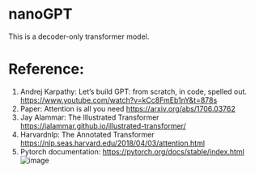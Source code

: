 # nanoGPT
This is a decoder-only transformer model.



# Reference:
1.	Andrej Karpathy: Let’s build GPT: from scratch, in code, spelled out. https://www.youtube.com/watch?v=kCc8FmEb1nY&t=878s
2.	Paper: Attention is all you need
https://arxiv.org/abs/1706.03762
3.	Jay Alammar: The Illustrated Transformer
 https://jalammar.github.io/illustrated-transformer/
4.	Harvardnlp: The Annotated Transformer
https://nlp.seas.harvard.edu/2018/04/03/attention.html
5.	Pytorch documentation: 
https://pytorch.org/docs/stable/index.html
![image](https://github.com/GuilinXie/nanoGPT/assets/43485626/4cd31858-25a8-4510-aa2c-f066af4bfc54)

